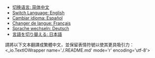 - [切换语言: 简体中文](/README.md)
- [Switch Language: English](/README/README_English.md)
- [Cambiar idioma: Español](/README/README_Español.md)
- [Changer de langue: Français](/README/README_Français.md)
- [Sprache wechseln: Deutsch](/README/README_Deutsch.md)
- [言語を切り替える: 日本語](/README/README_日本語.md)

請將以下文本翻譯成繁體中文，並保留表情符號以使其更具吸引力：
<_io.TextIOWrapper name='./.README.md' mode='r' encoding='utf-8'>